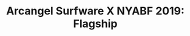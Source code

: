 ---
ee_id_show: '4502'
title: 'Arcangel Surfware X NYABF 2019: Flagship'
url: arcangel-surfware-x-nyabf-2019multifunctions
live_url:
year: '2019'
venue: NYABF
state_country: New York
type:
dates:
wwwnews:
wwweblast:
pitch: "​Surfware wz back at NYABF! Tiny tiny tiny tiny version of our flagship. Hot
  tickets: multi-function scarves &amp; “flatware” airplane pillows."
ps:
layout: shows
---